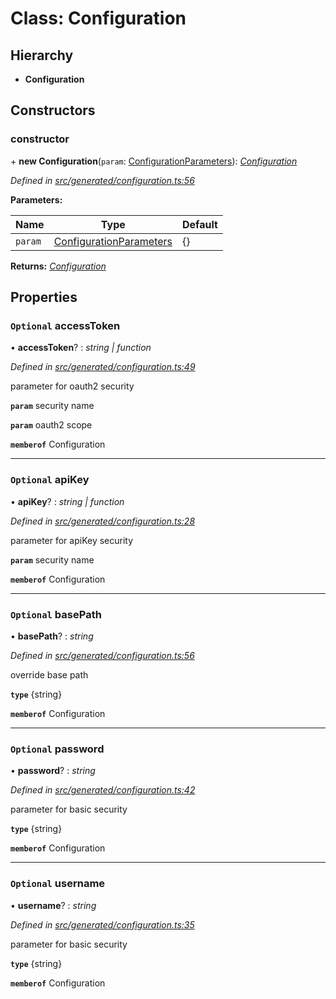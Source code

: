 # Class: Configuration

## Hierarchy

* **Configuration**

## Constructors

###  constructor

\+ **new Configuration**(`param`: [ConfigurationParameters](../interfaces/_generated_configuration_.configurationparameters.md)): *[Configuration](_generated_configuration_.configuration.md)*

*Defined in [src/generated/configuration.ts:56](https://github.com/mailslurp/mailslurp-client-ts-js/blob/6b83217/src/generated/configuration.ts#L56)*

**Parameters:**

Name | Type | Default |
------ | ------ | ------ |
`param` | [ConfigurationParameters](../interfaces/_generated_configuration_.configurationparameters.md) |  {} |

**Returns:** *[Configuration](_generated_configuration_.configuration.md)*

## Properties

### `Optional` accessToken

• **accessToken**? : *string | function*

*Defined in [src/generated/configuration.ts:49](https://github.com/mailslurp/mailslurp-client-ts-js/blob/6b83217/src/generated/configuration.ts#L49)*

parameter for oauth2 security

**`param`** security name

**`param`** oauth2 scope

**`memberof`** Configuration

___

### `Optional` apiKey

• **apiKey**? : *string | function*

*Defined in [src/generated/configuration.ts:28](https://github.com/mailslurp/mailslurp-client-ts-js/blob/6b83217/src/generated/configuration.ts#L28)*

parameter for apiKey security

**`param`** security name

**`memberof`** Configuration

___

### `Optional` basePath

• **basePath**? : *string*

*Defined in [src/generated/configuration.ts:56](https://github.com/mailslurp/mailslurp-client-ts-js/blob/6b83217/src/generated/configuration.ts#L56)*

override base path

**`type`** {string}

**`memberof`** Configuration

___

### `Optional` password

• **password**? : *string*

*Defined in [src/generated/configuration.ts:42](https://github.com/mailslurp/mailslurp-client-ts-js/blob/6b83217/src/generated/configuration.ts#L42)*

parameter for basic security

**`type`** {string}

**`memberof`** Configuration

___

### `Optional` username

• **username**? : *string*

*Defined in [src/generated/configuration.ts:35](https://github.com/mailslurp/mailslurp-client-ts-js/blob/6b83217/src/generated/configuration.ts#L35)*

parameter for basic security

**`type`** {string}

**`memberof`** Configuration
